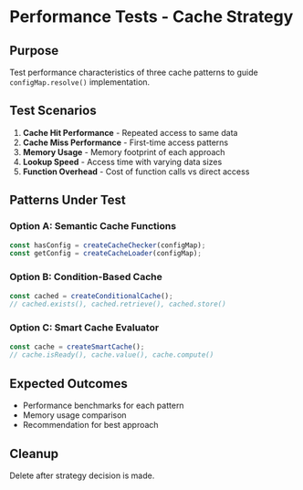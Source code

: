 # Performance Tests - Cache Strategy

## Purpose
Test performance characteristics of three cache patterns to guide `configMap.resolve()` implementation.

## Test Scenarios
1. **Cache Hit Performance** - Repeated access to same data
2. **Cache Miss Performance** - First-time access patterns  
3. **Memory Usage** - Memory footprint of each approach
4. **Lookup Speed** - Access time with varying data sizes
5. **Function Overhead** - Cost of function calls vs direct access

## Patterns Under Test

### Option A: Semantic Cache Functions
```typescript
const hasConfig = createCacheChecker(configMap);
const getConfig = createCacheLoader(configMap);
```

### Option B: Condition-Based Cache  
```typescript
const cached = createConditionalCache();
// cached.exists(), cached.retrieve(), cached.store()
```

### Option C: Smart Cache Evaluator
```typescript
const cache = createSmartCache();
// cache.isReady(), cache.value(), cache.compute()
```

## Expected Outcomes
- Performance benchmarks for each pattern
- Memory usage comparison
- Recommendation for best approach

## Cleanup
Delete after strategy decision is made.
